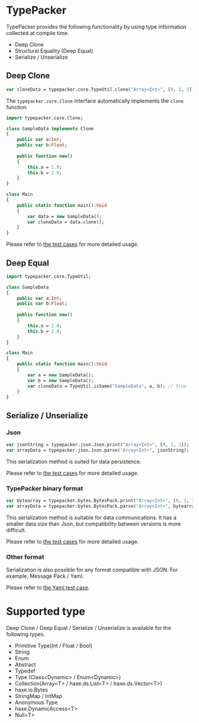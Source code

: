 # TypePacker

TypePacker provides the following functionality by using type information collected at compile time.

* Deep Clone 
* Structural Equality (Deep Equal)
* Serialize / Unserialize


## Deep Clone

```hx
var cloneData = typepacker.core.TypeUtil.clone("Array<Int>", [0, 1, 2]);
```

The `typepacker.core.Clone` interface automatically implements the `clone` function.

```hx
import typepacker.core.Clone;

class SampleData implements Clone
{
	public var a:Int;
	public var b:Float;
	
	public function new()
	{
		this.a = 1.0;
		this.b = 2.0;
	}
}

class Main
{
	public static function main():Void
	{
		var data = new SampleData();
		var cloneData = data.clone();
	}
}
```

Please refer to [the test cases](test/cases/CloneTestCase.hx) for more detailed usage.


## Deep Equal

```hx
import typepacker.core.TypeUtil;

class SampleData
{
	public var a:Int;
	public var b:Float;
	
	public function new()
	{
		this.a = 1.0;
		this.b = 2.0;
	}
}

class Main
{
	public static function main():Void
	{
		var a = new SampleData();
		var b = new SampleData();
		var cloneData = TypeUtil.isSame("SampleData", a, b); // true
	}
}
```

## Serialize / Unserialize


### Json 

```hx
var jsonString = typepacker.json.Json.print("Array<Int>", [0, 1, 2]);
var arrayData = typepacker.json.Json.parse("Array<Int>", jsonString);
```

This serialization method is suited for data persistence.

Please refer to [the test cases](test/cases/JsonPackerTestCase.hx) for more detailed usage.


### TypePacker binary format

```hx
var bytearray = typepacker.bytes.BytesPack.print("Array<Int>", [0, 1, 2]);
var arrayData = typepacker.bytes.BytesPack.parse("Array<Int>", bytearray);
```

This serialization method is suitable for data communications.
It has a smaller data size than Json, but compatibility between versions is more difficult.

Please refer to [the test cases](test/cases/BytesPackerTestCase.hx) for more detailed usage.


### Other format

Serialization is also possible for any format compatible with JSON. For example, Message Pack / Yaml.

Please refer to [the Yaml test case](test/cases/YamlPackerTestCase.hx).


# Supported type

Deep Clone / Deep Equal / Serialize / Unserialize is available for the following types.

* Primitive Type(Int / Float / Bool)
* String
* Enum
* Abstract
* Typedef
* Type (Class\<Dynamic\> / Enum\<Dynamic\>)
* Collection(Array\<T\> / haxe.ds.List\<T\> / haxe.ds.Vector\<T\>)
* haxe.io.Bytes
* StringMap / IntMap
* Anonymous Type
* haxe.DynamicAccess\<T\>
* Null\<T\>

